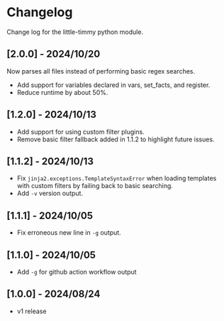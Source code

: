 # Changelog

Change log for the little-timmy python module.

## [2.0.0] - 2024/10/20

Now parses all files instead of performing basic regex searches.

- Add support for variables declared in vars, set_facts, and register.
- Reduce runtime by about 50%.

## [1.2.0] - 2024/10/13

- Add support for using custom filter plugins.
- Remove basic filter fallback added in 1.1.2 to highlight future issues.

## [1.1.2] - 2024/10/13

- Fix `jinja2.exceptions.TemplateSyntaxError` when loading templates with custom filters by failing back to basic searching.
- Add `-v` version output.

## [1.1.1] - 2024/10/05

- Fix erroneous new line in `-g` output.

## [1.1.0] - 2024/10/05

- Add `-g` for github action workflow output

## [1.0.0] - 2024/08/24

- v1 release
